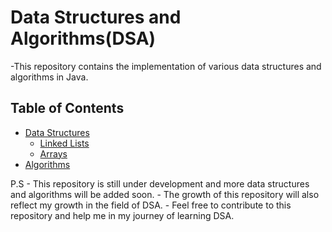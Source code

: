 # Data Structures and Algorithms(DSA)

-This repository contains the implementation of various data structures and algorithms in Java.

## Table of Contents

- [Data Structures](./Data%20Structures/)
  - [Linked Lists](./Data%20Structures/Linked_Lists/)
  - [Arrays](./Data%20Structures/Arrays/)
- [Algorithms](./Algorithms/)
    

P.S - This repository is still under development and more data structures and algorithms will be added soon.
    - The growth of this repository will also reflect my growth in the field of DSA.
    - Feel free to contribute to this repository and help me in my journey of learning DSA.
    

